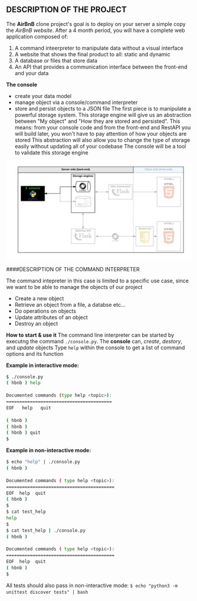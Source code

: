 ## DESCRIPTION OF THE PROJECT

The **AirBnB** clone project's goal is to deploy on your server a simple copy the *AirBnB website*.
After a 4 month period, you will have a complete web application composed of:
1. A command inteerpreter to manipulate data without a visual interface
2. A website that shows the final product to all: static and dynamic
3. A database or files that store data
4. An API that provides a communication interface between the front-end and your data

**The console**
- create your data model
- manage object via a console/command interpreter
- store and persist objects to a JSON file
The first piece is to manipulate a powerful storage system. This storage engine will give us an abstraction between "My object" and "How they are stored and persisted".
This means: from your console code and from the front-end and RestAPI you will build later, you won't have to pay attention of how your objects are stored
This abstraction will also allow you to change the type of storage easily without updating all of your codebase
The console will be a tool to validate this storage engine

![server_side_architecture](Images/server_side_architecture.png)


####DESCRIPTION OF THE COMMAND INTERPRETER

The command intepreter in this case is limited to a specific use case, since we want to be able to manage the objects of our project
- Create a new object
- Retrieve an object from a file, a databse etc...
- Do operations on objects
- Update attributes of an object
- Destroy an object

**How to start & use it**
The command line interpreter can be started by executng the command `./console.py`. The **console** can, *create*, *destory*, and *update* objects
Type `help` within the console to get a list of command options and its function

**Example in interactive mode:**
```bash
$ ./console.py
( hbnb ) help

Documented commands (type help <topic>):
========================================
EOF   help   quit

( hbnb )
( hbnb )
( hbnb ) quit
$
```
**Example in non-interactive mode:**
```bash
$ echo "help" | ./console.py
( hbnb )

Documented commands ( type help <topic>):
=========================================
EOF  help  quit
( hbnb )
$
$ cat test_help
help
$
$ cat test_help | ./console.py
( hbnb )

Documented commands ( type help <topic>):
=========================================
EOF  help  quit
( hbnb )
$
```

All tests should also pass in non-interactive mode: `$ echo "python3 -m unittest discover tests" | bash`
